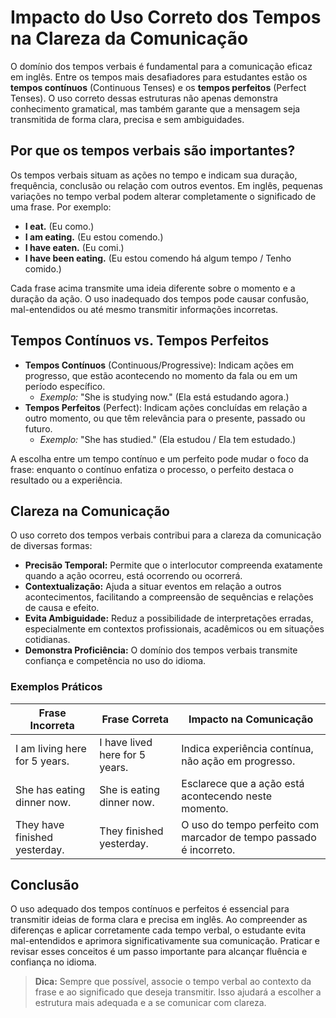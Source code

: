 
# Impacto do Uso Correto dos Tempos na Clareza da Comunicação

O domínio dos tempos verbais é fundamental para a comunicação eficaz em inglês. Entre os tempos mais desafiadores para estudantes estão os **tempos contínuos** (Continuous Tenses) e os **tempos perfeitos** (Perfect Tenses). O uso correto dessas estruturas não apenas demonstra conhecimento gramatical, mas também garante que a mensagem seja transmitida de forma clara, precisa e sem ambiguidades.

## Por que os tempos verbais são importantes?

Os tempos verbais situam as ações no tempo e indicam sua duração, frequência, conclusão ou relação com outros eventos. Em inglês, pequenas variações no tempo verbal podem alterar completamente o significado de uma frase. Por exemplo:

- **I eat.** (Eu como.)
- **I am eating.** (Eu estou comendo.)
- **I have eaten.** (Eu comi.)
- **I have been eating.** (Eu estou comendo há algum tempo / Tenho comido.)

Cada frase acima transmite uma ideia diferente sobre o momento e a duração da ação. O uso inadequado dos tempos pode causar confusão, mal-entendidos ou até mesmo transmitir informações incorretas.

## Tempos Contínuos vs. Tempos Perfeitos

- **Tempos Contínuos** (Continuous/Progressive): Indicam ações em progresso, que estão acontecendo no momento da fala ou em um período específico.
  - *Exemplo:* "She is studying now." (Ela está estudando agora.)
- **Tempos Perfeitos** (Perfect): Indicam ações concluídas em relação a outro momento, ou que têm relevância para o presente, passado ou futuro.
  - *Exemplo:* "She has studied." (Ela estudou / Ela tem estudado.)

A escolha entre um tempo contínuo e um perfeito pode mudar o foco da frase: enquanto o contínuo enfatiza o processo, o perfeito destaca o resultado ou a experiência.

## Clareza na Comunicação

O uso correto dos tempos verbais contribui para a clareza da comunicação de diversas formas:

- **Precisão Temporal:** Permite que o interlocutor compreenda exatamente quando a ação ocorreu, está ocorrendo ou ocorrerá.
- **Contextualização:** Ajuda a situar eventos em relação a outros acontecimentos, facilitando a compreensão de sequências e relações de causa e efeito.
- **Evita Ambiguidade:** Reduz a possibilidade de interpretações erradas, especialmente em contextos profissionais, acadêmicos ou em situações cotidianas.
- **Demonstra Proficiência:** O domínio dos tempos verbais transmite confiança e competência no uso do idioma.

### Exemplos Práticos

| Frase Incorreta                | Frase Correta                        | Impacto na Comunicação                |
|-------------------------------|--------------------------------------|---------------------------------------|
| I am living here for 5 years. | I have lived here for 5 years.       | Indica experiência contínua, não ação em progresso. |
| She has eating dinner now.    | She is eating dinner now.            | Esclarece que a ação está acontecendo neste momento. |
| They have finished yesterday. | They finished yesterday.             | O uso do tempo perfeito com marcador de tempo passado é incorreto. |

## Conclusão

O uso adequado dos tempos contínuos e perfeitos é essencial para transmitir ideias de forma clara e precisa em inglês. Ao compreender as diferenças e aplicar corretamente cada tempo verbal, o estudante evita mal-entendidos e aprimora significativamente sua comunicação. Praticar e revisar esses conceitos é um passo importante para alcançar fluência e confiança no idioma.

> **Dica:** Sempre que possível, associe o tempo verbal ao contexto da frase e ao significado que deseja transmitir. Isso ajudará a escolher a estrutura mais adequada e a se comunicar com clareza.
```

